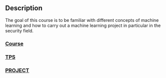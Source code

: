 ## Description
The goal of this course is to be familiar with different concepts of machine learning and how to carry out a machine learning project in particular in the security field.

### [Course]()
### [TPS](https://github.com/securitylab-repository/TPS-IA)
### [PROJECT]()
